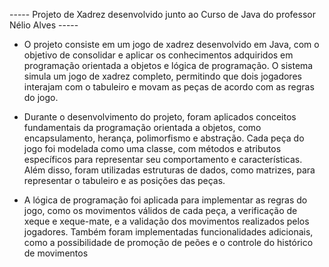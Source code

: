 ----- Projeto de Xadrez desenvolvido junto ao Curso de Java do professor Nélio Alves ----- 

- O projeto consiste em um jogo de xadrez desenvolvido em Java, com o objetivo de consolidar e aplicar os conhecimentos adquiridos em programação orientada a objetos e lógica de programação. O sistema simula um jogo de xadrez completo, permitindo que dois jogadores interajam com o tabuleiro e movam as peças de acordo com as regras do jogo.

- Durante o desenvolvimento do projeto, foram aplicados conceitos fundamentais da programação orientada a objetos, como encapsulamento, herança, polimorfismo e abstração. Cada peça do jogo foi modelada como uma classe, com métodos e atributos específicos para representar seu comportamento e características. Além disso, foram utilizadas estruturas de dados, como matrizes, para representar o tabuleiro e as posições das peças.

- A lógica de programação foi aplicada para implementar as regras do jogo, como os movimentos válidos de cada peça, a verificação de xeque e xeque-mate, e a validação dos movimentos realizados pelos jogadores. Também foram implementadas funcionalidades adicionais, como a possibilidade de promoção de peões e o controle do histórico de movimentos
  
